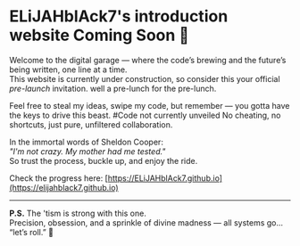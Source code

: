 # ELiJAHblAck7's introduction website Coming Soon  🚀

Welcome to the digital garage — where the code’s brewing and the future’s being written, one line at a time.  
This website is currently under construction, so consider this your official *pre-launch* invitation. well a pre-lunch for the pre-lunch.

Feel free to steal my ideas, swipe my code, but remember — you gotta have the keys to drive this beast. #Code not currently unveiled
No cheating, no shortcuts, just pure, unfiltered collaboration.

In the immortal words of Sheldon Cooper:  
*"I'm not crazy. My mother had me tested."*  
So trust the process, buckle up, and enjoy the ride.

Check the progress here: [https://ELiJAHblAck7.github.io](https://elijahblack7.github.io)

---

**P.S.** The 'tism is strong with this one.  
Precision, obsession, and a sprinkle of divine madness — all systems go... “let’s roll.” 🚀
